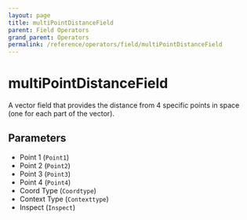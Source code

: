 ```yaml
---
layout: page
title: multiPointDistanceField
parent: Field Operators
grand_parent: Operators
permalink: /reference/operators/field/multiPointDistanceField
---
```


# multiPointDistanceField

A vector field that provides the distance from 4 specific points in space (one for each part of the vector).

## Parameters

* Point 1 (`Point1`)
* Point 2 (`Point2`)
* Point 3 (`Point3`)
* Point 4 (`Point4`)
* Coord Type (`Coordtype`)
* Context Type (`Contexttype`)
* Inspect (`Inspect`)
